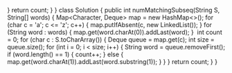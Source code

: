 }
return count;
}
}
class Solution {
public int numMatchingSubseq(String S, String[] words) {
Map<Character, Deque<String>> map = new HashMap<>();
for (char c = 'a'; c <= 'z'; c++) {
map.putIfAbsent(c, new LinkedList<String>());
}
for (String word : words) {
map.get(word.charAt(0)).addLast(word);
}
​
int count = 0;
for (char c : S.toCharArray()) {
Deque<String> queue = map.get(c);
int size = queue.size();
for (int i = 0; i < size; i++) {
String word = queue.removeFirst();
if (word.length() == 1) {
count++;
} else {
map.get(word.charAt(1)).addLast(word.substring(1));
}
}
}
return count;
}
}